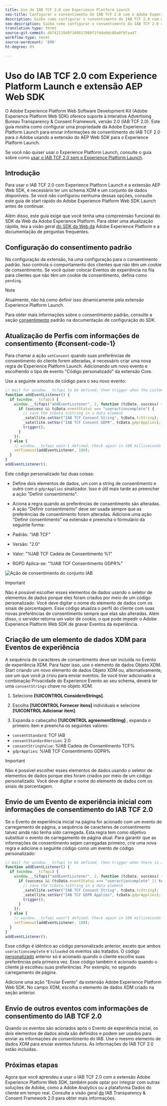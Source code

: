 ```yaml
---
title: Uso do IAB TCF 2.0 com Experience Platform Launch
seo-title: Configurar o consentimento do IAB TCF 2.0 com o Adobe Experience Platform Launch e o Adobe Experience Platform Web SDK
description: Saiba como configurar o consentimento do IAB TCF 2.0 com o Adobe Experience Platform Launch e o Adobe Experience Platform Web SDK
seo-description: Saiba como configurar o consentimento do IAB TCF 2.0 com o Adobe Experience Platform Launch e o Adobe Experience Platform Web SDK
translation-type: tm+mt
source-git-commit: db742119d8f169817080f1fd4e0dc08a0f0faa47
workflow-type: tm+mt
source-wordcount: '899'
ht-degree: 0%

---
```



# Uso do IAB TCF 2.0 com Experience Platform Launch e extensão AEP Web SDK

O Adobe Experience Platform Web Software Development Kit (Adobe Experience Platform Web SDK) oferece suporte à Interative Advertising Bureau Transparency &amp; Consent Framework, versão 2.0 (IAB TCF 2.0). Este guia mostra como configurar uma propriedade da Adobe Experience Platform Launch para enviar informações de consentimento do IAB TCF 2.0 para o Adobe usando a extensão do AEP Web SDK para o Experience Platform Launch.

Se você não quiser usar o Experience Platform Launch, consulte o guia sobre como [usar o IAB TCF 2.0 sem o Experience Platform Launch](./without-launch.md).

## Introdução

Para usar o IAB TCF 2.0 com Experience Platform Launch e a extensão AEP Web SDK, é necessário ter um schema XDM e um conjunto de dados disponíveis. Se você não configurou nenhuma dessas opções, consulte este guia de start rápido do Adobe Experience Platform Web SDK Launch antes de continuar.

Além disso, este guia exige que você tenha uma compreensão funcional do SDK da Web da Adobe Experience Platform. Para obter uma atualização rápida, leia a visão geral [do SDK da Web da](../../home.md) Adobe Experience Platform e a documentação de perguntas [](../../web-sdk-faq.md) frequentes.

## Configuração do consentimento padrão

Na configuração da extensão, há uma configuração para o consentimento padrão. Isso controla o comportamento dos clientes que não têm um cookie de consentimento. Se você quiser colocar Eventos de experiência na fila para clientes que não têm um cookie de consentimento, defina como `pending`.

>[!NOTE]
>
>Atualmente, não há como definir isso dinamicamente pela extensão Experience Platform Launch.

Para obter mais informações sobre o consentimento padrão, consulte a seção [consentimento](../../fundamentals/configuring-the-sdk.md#default-consent) padrão na documentação de configuração do SDK.

## Atualização de Perfis com informações de consentimento {#consent-code-1}

Para chamar a ação `setConsent` quando suas preferências de consentimento do cliente forem alteradas, é necessário criar uma nova regra de Experience Platform Launch. Adicionando um novo evento e escolhendo o tipo de evento &quot;Código personalizado&quot; da extensão Core.

Use a seguinte amostra de código para o seu novo evento:

```javascript
// Wait for window.__tcfapi to be defined, then trigger when the customer has completed their consent and preferences.
function addEventListener() {
  if (window.__tcfapi) {
    window.__tcfapi("addEventListener", 2, function (tcData, success) {
      if (success && tcData.eventStatus === "useractioncomplete") {
        // save the tcData.tcString in a data element
        _satellite.setVar("IAB TCF Consent String", tcData.tcString);
        _satellite.setVar("IAB TCF Consent GDPR", tcData.gdprApplies);
        trigger();
      }
    });
  } else {
    // window.__tcfapi wasn't defined. Check again in 100 milliseconds
    setTimeout(addEventListener, 100);
  }
}
addEventListener();
```

Este código personalizado faz duas coisas:

* Define dois elementos de dados, um com a string de consentimento e outro com o `gdprApplies` sinalizador. Isso é útil mais tarde ao preencher a ação &quot;Definir consentimento&quot;.

* Aciona a regra quando as preferências de consentimento são alteradas. A ação &quot;Definir consentimento&quot; deve ser usada sempre que as preferências de consentimento forem alteradas. Adicione uma ação &quot;Definir consentimento&quot; na extensão e preencha o formulário da seguinte forma:

* Padrão: &quot;IAB TCF&quot;
* Versão: &quot;2.0&quot;
* Valor: &quot;%IAB TCF Cadeia de Consentimento %1&quot;
* RGPD Aplica-se: &quot;%IAB TCF Consentimento GDPR%&quot;

![Ação de consentimento do conjunto IAB](../../../assets/iab_set_consent_action.png)

>[!IMPORTANT]
>
>Não é possível escolher esses elementos de dados usando o seletor de elementos de dados porque eles foram criados por meio de um código personalizado. Você deve digitar o nome do elemento de dados com os sinais de porcentagem. Esse código atualiza o perfil do cliente com suas novas preferências de consentimento sempre que elas são alteradas. Além disso, o servidor retorna um valor de cookie, o que pode impedir o Adobe Experience Platform Web SDK de gravar Eventos da experiência.

## Criação de um elemento de dados XDM para Eventos de experiência

A sequência de caracteres de consentimento deve ser incluída no Evento de experiência XDM. Para fazer isso, use o elemento de dados Objeto XDM. Start criando um novo elemento de dados Objeto XDM ou, alternativamente, use um que você já criou para enviar eventos. Se você tiver adicionado a combinação Privacidade do Experience Evento ao seu schema, deverá ter uma `consentStrings` chave no objeto XDM.

1. Selecione **[!UICONTROL ConsidereStrings]**.

1. Escolha **[!UICONTROL Fornecer itens]** individuais e selecione **[!UICONTROL Adicionar item]**.

1. Expanda o cabeçalho **[!UICONTROL agreementString]** , expanda o primeiro item e preencha os seguintes valores:

* `consentStandard`: TCF IAB
* `consentStandardVersion`: 2.0
* `consentStringValue`: %IAB Cadeia de Consentimento TCF%
* `gdprApplies`: %IAB TCF Consentimento GDPR%

>[!IMPORTANT]
>
>Não é possível escolher esses elementos de dados usando o seletor de elementos de dados porque eles foram criados por meio de um código personalizado. Você deve digitar o nome do elemento de dados com os sinais de porcentagem.

## Envio de um Evento de experiência inicial com informações de consentimento do IAB TCF 2.0

Se o Evento de experiência inicial na página for acionado com um evento de carregamento de página, a sequência de caracteres de consentimento talvez ainda não tenha sido carregada. Esta regra tem como objetivo substituir o evento de carregamento de página atual. Para garantir que as informações de consentimento sejam carregadas primeiro, crie uma nova regra e adicione o seguinte código como um evento de código personalizado:

```javascript
// Wait for window.__tcfapi to be defined, then trigger when there is a consent string
function addEventListener() {
  if (window.__tcfapi) {
    window.__tcfapi("addEventListener", 2, function (tcData, success) {
      if (success && (tcData.eventStatus === "useractioncomplete" || tcData.eventStatus === "tcloaded")) {
        // save the tcData.tcString in a data element
        _satellite.setVar("IAB TCF Consent String", tcData.tcString);
        _satellite.setVar("IAB TCF GDPR Applies", tcData.gdprApplies);
        trigger();
      }
    });
  } else {
    // window.__tcfapi wasn"t defined. Check again in 100 milliseconds
    setTimeout(addEventListener, 100);
  }
}
addEventListener();
```

Esse código é idêntico ao código personalizado anterior, exceto que ambos `useractioncomplete` e `tcloaded` os eventos são tratados. O código [personalizado](#consent-code-1) anterior só é acionado quando o cliente escolhe suas preferências pela primeira vez. Esse código também é acionado quando o cliente já escolheu suas preferências. Por exemplo, no segundo carregamento de página.

Adicione uma ação &quot;Enviar Evento&quot; da extensão Adobe Experience Platform Web SDK. No campo XDM, escolha o elemento de dados XDM criado na seção anterior.

## Envio de outros eventos com informações de consentimento do IAB TCF 2.0

Quando os eventos são acionados após o Evento de experiência inicial, os dois elementos de dados ainda são definidos e podem ser usados para enviar as informações de consentimento do IAB. Use o mesmo elemento de dados XDM para enviar eventos futuros. As informações do IAB TCF 2.0 estão incluídas.

## Próximas etapas

Agora que você aprendeu a usar o IAB TCF 2.0 com a extensão Adobe Experience Platform Web SDK, também pode optar por integrar com outras soluções de Adobe, como a Adobe Analytics ou a plataforma Dados do cliente em tempo real. Consulte a visão geral [do](./overview.md) IAB Transparency &amp; Consent Framework 2.0 para obter mais informações.
